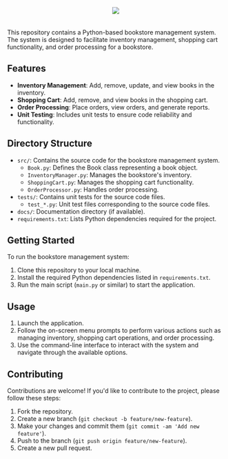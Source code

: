 <div style="display:flex; justify-content: center; align-items: center ; height" 100vh" align=center>
  <img src='https://github.com/BaraSedih11/Bookstore/assets/98843912/51d3309c-21ae-4e6c-b237-b2d32869a3dd' /> 
</div>
<br />
<br />
This repository contains a Python-based bookstore management system. The system is designed to facilitate inventory management, shopping cart functionality, and order processing for a bookstore.

## Features

- **Inventory Management**: Add, remove, update, and view books in the inventory.
- **Shopping Cart**: Add, remove, and view books in the shopping cart.
- **Order Processing**: Place orders, view orders, and generate reports.
- **Unit Testing**: Includes unit tests to ensure code reliability and functionality.

## Directory Structure

- `src/`: Contains the source code for the bookstore management system.
  - `Book.py`: Defines the Book class representing a book object.
  - `InventoryManager.py`: Manages the bookstore's inventory.
  - `ShoppingCart.py`: Manages the shopping cart functionality.
  - `OrderProcessor.py`: Handles order processing.
- `tests/`: Contains unit tests for the source code files.
  - `test_*.py`: Unit test files corresponding to the source code files.
- `docs/`: Documentation directory (if available).
- `requirements.txt`: Lists Python dependencies required for the project.

## Getting Started

To run the bookstore management system:

1. Clone this repository to your local machine.
2. Install the required Python dependencies listed in `requirements.txt`.
3. Run the main script (`main.py` or similar) to start the application.

## Usage

1. Launch the application.
2. Follow the on-screen menu prompts to perform various actions such as managing inventory, shopping cart operations, and order processing.
3. Use the command-line interface to interact with the system and navigate through the available options.

## Contributing

Contributions are welcome! If you'd like to contribute to the project, please follow these steps:

1. Fork the repository.
2. Create a new branch (`git checkout -b feature/new-feature`).
3. Make your changes and commit them (`git commit -am 'Add new feature'`).
4. Push to the branch (`git push origin feature/new-feature`).
5. Create a new pull request.

